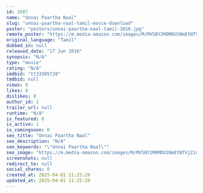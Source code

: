 ```yaml
---
id: 2087
name: "Unnai Paartha Naal"
slug: "unnai-paartha-naal-tamil-movie-download"
poster: "posters/unnai-paartha-naal-tamil-2016.jpg"
remote_poster: "https://m.media-amazon.com/images/M/MV5BY2M0MDU1NmEtNTVjZi00ODNhLWEyODEtMWQwNjVlNmJlZDgxXkEyXkFqcGc@._V1_SX300.jpg"
original_language: "Tamil"
dubbed_in: null
released_date: "17 Jun 2016"
synopsis: "N/A"
type: "movie"
rating: "N/A"
imdbid: "tt33305728"
tmdbid: null
views: 0
likes: 0
dislikes: 0
author_id: 1
trailer_url: null
runtime: "N/A"
is_featured: 0
is_active: 1
is_comingsoon: 0
seo_title: "Unnai Paartha Naal"
seo_description: "N/A"
seo_keywords: "\"Unnai Paartha Naal\""
seo_image: "https://m.media-amazon.com/images/M/MV5BY2M0MDU1NmEtNTVjZi00ODNhLWEyODEtMWQwNjVlNmJlZDgxXkEyXkFqcGc@._V1_SX300.jpg"
screenshots: null
redirect_to: null
social_shares: 0
created_at: 2025-04-01 11:25:29
updated_at: 2025-04-01 11:25:29
---
```


